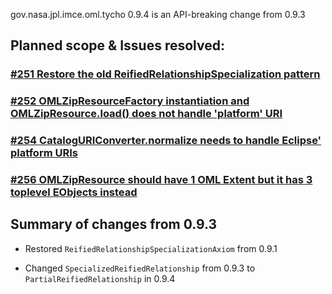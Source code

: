gov.nasa.jpl.imce.oml.tycho 0.9.4 is an API-breaking change from 0.9.3

## Planned scope & Issues resolved:

### [#251 Restore the old ReifiedRelationshipSpecialization pattern](https://github.com/JPL-IMCE/gov.nasa.jpl.imce.oml/issues/251)

### [#252 OMLZipResourceFactory instantiation and OMLZipResource.load() does not handle 'platform' URI](https://github.com/JPL-IMCE/gov.nasa.jpl.imce.oml/issues/252)

### [#254 CatalogURIConverter.normalize needs to handle Eclipse' platform URIs](https://github.com/JPL-IMCE/gov.nasa.jpl.imce.oml/issues/254)

### [#256 OMLZipResource should have 1 OML Extent but it has 3 toplevel EObjects instead](https://github.com/JPL-IMCE/gov.nasa.jpl.imce.oml/issues/256)

## Summary of changes from 0.9.3

- Restored `ReifiedRelationshipSpecializationAxiom` from 0.9.1

- Changed `SpecializedReifiedRelationship` from 0.9.3 to `PartialReifiedRelationship` in 0.9.4
